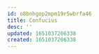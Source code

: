 ```yaml
---
id: o8bnhgop2mpm19r5wbrfa46
title: Confucius
desc: ''
updated: 1651037206338
created: 1651037206338
---
```


